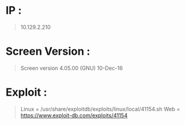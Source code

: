 # IP :
> 10.129.2.210

# Screen Version :
> Screen version 4.05.00 (GNU) 10-Dec-16

# Exploit :
> Linux = /usr/share/exploitdb/exploits/linux/local/41154.sh
> Web = https://www.exploit-db.com/exploits/41154